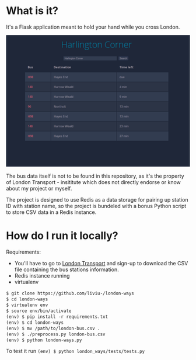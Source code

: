 What is it?
===========

It's a Flask application meant to hold your hand while you cross London.

![browser-screenshot](/screenshot.png?raw=true)

The bus data itself is not to be found in this repository, as it's the property of London Transport - insititute which does not directly endorse or know about my project or myself.

The project is designed to use Redis as a data storage for pairing up station ID with station name, so the project is bundeled with a bonus Python script to store CSV data in a Redis instance.

How do I run it locally?
==========

Requirements: 
* You'll have to go to [London Transport](https://www.tfl.gov.uk/info-for/open-data-users/) and sign-up to download the CSV file containing the bus stations information.
* Redis instance running
* virtualenv

```
$ git clone https://github.com/liviu-/london-ways
$ cd london-ways
$ virtualenv env
$ source env/bin/activate
(env) $ pip install -r requirements.txt
(env) $ cd london-ways
(env) $ mv /path/to/london-bus.csv .
(env) $ ./preprocess.py london-bus.csv
(env) $ python london-ways.py
```

To test it run `(env) $ python london_ways/tests/tests.py`
